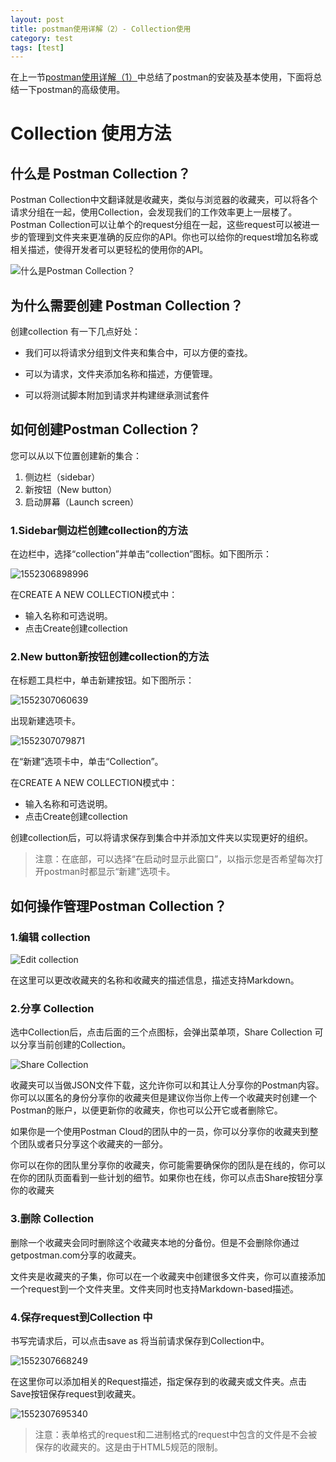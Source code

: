 ```yaml
---
layout: post
title: postman使用详解（2）- Collection使用
category: test
tags: [test]
---
```


在上一节[postman使用详解（1）](https://ldmyown.github.io/other/2019/02/25/postman.html)中总结了postman的安装及基本使用，下面将总结一下postman的高级使用。

# Collection 使用方法

## 什么是 Postman Collection？

Postman Collection中文翻译就是收藏夹，类似与浏览器的收藏夹，可以将各个请求分组在一起，使用Collection，会发现我们的工作效率更上一层楼了。Postman Collection可以让单个的request分组在一起，这些request可以被进一步的管理到文件夹来更准确的反应你的API。你也可以给你的request增加名称或相关描述，使得开发者可以更轻松的使用你的API。

![什么是Postman Collection？](https://ldmyown.github.io\assets\images\2019\postman\6837937.png)

## 为什么需要创建 Postman Collection？

创建collection 有一下几点好处：

- 我们可以将请求分组到文件夹和集合中，可以方便的查找。

- 可以为请求，文件夹添加名称和描述，方便管理。

- 可以将测试脚本附加到请求并构建继承测试套件


## 如何创建Postman Collection？

您可以从以下位置创建新的集合：

1. 侧边栏（sidebar）
2. 新按钮（New button）
3. 启动屏幕（Launch screen）

### 1.Sidebar侧边栏创建collection的方法

在边栏中，选择“collection”并单击“collection”图标。如下图所示：

![1552306898996](https://ldmyown.github.io\assets\images\2019\postman\1552306898996.png)

在CREATE A NEW COLLECTION模式中：

- 输入名称和可选说明。
- 点击Create创建collection

### 2.New button新按钮创建collection的方法

在标题工具栏中，单击新建按钮。如下图所示：	

![1552307060639](https://ldmyown.github.io\assets\images\2019\postman\1552307060639.png)

出现新建选项卡。

![1552307079871](https://ldmyown.github.io\assets\images\2019\postman\1552307079871.png)

在“新建”选项卡中，单击“Collection”。

在CREATE A NEW COLLECTION模式中：

- 输入名称和可选说明。
- 点击Create创建collection

创建collection后，可以将请求保存到集合中并添加文件夹以实现更好的组织。

>  注意：在底部，可以选择“在启动时显示此窗口”，以指示您是否希望每次打开postman时都显示“新建”选项卡。



## 如何操作管理Postman Collection？

### 1.编辑 collection

![Edit collection](https://ldmyown.github.io\assets\images\2019\postman\1552307208214.png)

在这里可以更改收藏夹的名称和收藏夹的描述信息，描述支持Markdown。

### 2.分享 Collection

选中Collection后，点击后面的三个点图标，会弹出菜单项，Share Collection 可以分享当前创建的Collection。

![Share Collection](https://ldmyown.github.io\assets\images\2019\postman\1552307403300.png)

收藏夹可以当做JSON文件下载，这允许你可以和其让人分享你的Postman内容。你可以以匿名的身份分享你的收藏夹但是建议你当你上传一个收藏夹时创建一个Postman的账户，以便更新你的收藏夹，你也可以公开它或者删除它。

如果你是一个使用Postman Cloud的团队中的一员，你可以分享你的收藏夹到整个团队或者只分享这个收藏夹的一部分。

你可以在你的团队里分享你的收藏夹，你可能需要确保你的团队是在线的，你可以在你的团队页面看到一些计划的细节。如果你也在线，你可以点击Share按钮分享你的收藏夹



### 3.删除 Collection

删除一个收藏夹会同时删除这个收藏夹本地的分备份。但是不会删除你通过getpostman.com分享的收藏夹。

文件夹是收藏夹的子集，你可以在一个收藏夹中创建很多文件夹，你可以直接添加一个request到一个文件夹里。文件夹同时也支持Markdown-based描述。

### 4.保存request到Collection 中

书写完请求后，可以点击save as 将当前请求保存到Collection中。

![1552307668249](https://ldmyown.github.io\assets\images\2019\postman\1552307668249.png)

在这里你可以添加相关的Request描述，指定保存到的收藏夹或文件夹。点击Save按钮保存request到收藏夹。

![1552307695340](https://ldmyown.github.io\assets\images\2019\postman\1552307695340.png)

> 注意：表单格式的request和二进制格式的request中包含的文件是不会被保存的收藏夹的。这是由于HTML5规范的限制。